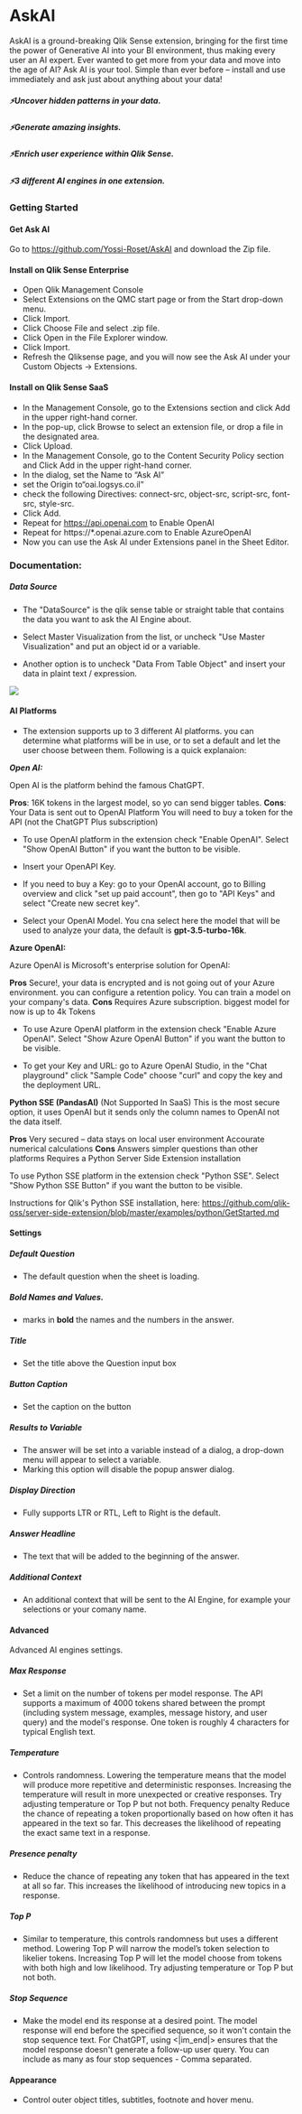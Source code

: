# AskAI
AskAI is a ground-breaking Qlik Sense extension, bringing for the first time the power of Generative AI into your BI environment, thus making every user an AI expert. Ever wanted to get more from your data and move into the age of AI? Ask AI is your tool. Simple than ever before – install and use immediately and ask just about anything about your data! 
##### ⚡Uncover hidden patterns in your data.
##### ⚡Generate amazing insights. 
##### ⚡Enrich user experience within Qlik Sense.
##### ⚡3 different AI engines in one extension.


### Getting Started
#### Get Ask AI
Go to https://github.com/Yossi-Roset/AskAI and download the Zip file.

#### Install on Qlik Sense Enterprise
- Open Qlik Management Console
- Select Extensions on the QMC start page or from the Start drop-down menu.
- Click Import.
- Click Choose File and select .zip file.
- Click Open in the File Explorer window.
- Click Import.
- Refresh the Qliksense page, and you will now see the Ask AI under your Custom Objects -> Extensions.

#### Install on Qlik Sense SaaS
- In the Management Console, go to the Extensions section and click Add in the upper right-hand corner.
- In the pop-up, click Browse to select an extension file, or drop a file in the designated area.
- Click Upload.
- In the Management Console, go to the Content Security Policy section and Click Add in the upper right-hand corner.
- In the dialog, set the Name to “Ask AI”
- set the Origin to“oai.logsys.co.il”
- check the following Directives: connect-src, object-src, script-src, font-src, style-src.
- Click Add.
- Repeat for https://api.openai.com to Enable OpenAI
- Repeat for https://*.openai.azure.com to Enable AzureOpenAI
- Now you can use the Ask AI under Extensions panel in the Sheet Editor.



### Documentation:
##### Data Source
- The "DataSource" is the qlik sense table or straight table that contains the data you want to ask the AI Engine about.

- Select Master Visualization from the list, or uncheck "Use Master Visualization" and put an object id or a variable.

- Another option is to uncheck "Data From Table Object" and insert your data in plaint text / expression.

![](https://raw.githubusercontent.com/Yossi-Roset/AskAI/main/docs/img/properties_DataSource.png?raw=true)


#### AI Platforms
- The extension supports up to 3 different AI platforms. you can determine what platforms will be in use, or to set a default and let the user choose between them.  Following is a quick explanaion:

***Open AI:***

Open AI is the platform behind the famous ChatGPT.

**Pros**: 16K tokens in the largest model, so yo can send bigger tables.
**Cons**: Your Data is sent out to OpenAI Platform
You will need to buy a token for the API (not the ChatGPT Plus subscription)

- To use OpenAI platform in the extension check "Enable OpenAI". 
Select "Show OpenAI Button" if you want the button to be visible.
- Insert your OpenAPI Key.
- If you need to buy a Key: go to your OpenAI account, go to Billing overview and click "set up paid account", then go to "API Keys" and select "Create new secret key".

- Select your OpenAI Model.
You cna select here the model that will be used to analyze your data, the default is **gpt-3.5-turbo-16k**.


**Azure OpenAI:**

Azure OpenAI is Microsoft's enterprise solution for OpenAI:

**Pros**
Secure!, your data is encrypted and is not going out of your Azure environment. you can configure a retention policy.
You can train a model on your company's data.
**Cons**
Requires Azure subscription.
biggest model for now is up to 4k Tokens

- To use Azure OpenAI platform in the extension check "Enable Azure OpenAI".
Select "Show Azure OpenAI Button" if you want the button to be visible.

- To get your Key and URL: go to Azure OpenAI Studio, in the "Chat playground" click "Sample Code" choose "curl" and copy the key and the deployment URL.

**Python SSE (PandasAI)** (Not Supported In SaaS)
This is the most secure option, it uses OpenAI but it sends only the column names to OpenAI not the data itself.

**Pros**
Very secured – data stays on local user environment
Accourate numerical calculations
**Cons**
Answers simpler questions than other platforms
Requires a Python Server Side Extension installation

 To use Python SSE platform in the extension check "Python SSE".
Select "Show Python SSE Button" if you want the button to be visible.


Instructions for Qlik's Python SSE installation, here:
https://github.com/qlik-oss/server-side-extension/blob/master/examples/python/GetStarted.md


#### Settings

##### Default Question
- The default question when the sheet is loading.

##### Bold Names and Values.
- marks in **bold** the names and the numbers in the answer.

##### Title
- Set the title above the Question input box

##### Button Caption
- Set the caption on the button

##### Results to Variable
- The answer will be set into a variable instead of a dialog, a drop-down menu will appear to select a variable.
- Marking this option will disable the popup answer dialog.

##### Display Direction
- Fully supports LTR or RTL, Left to Right is the default.

##### Answer Headline
- The text that will be added to the beginning of the answer.

##### Additional Context
- An additional context that will be sent to the AI Engine, for example your selections or your comany name.

#### Advanced

Advanced AI engines settings.

##### Max Response
- Set a limit on the number of tokens per model response. The API supports a maximum of 4000 tokens shared between the prompt (including system message, examples, message history, and user query) and the model's response. One token is roughly 4 characters for typical English text.

##### Temperature
- Controls randomness. Lowering the temperature means that the model will produce more repetitive and deterministic responses. Increasing the temperature will result in more unexpected or creative responses. Try adjusting temperature or Top P but not both.
Frequency penalty
Reduce the chance of repeating a token proportionally based on how often it has appeared in the text so far. This decreases the likelihood of repeating the exact same text in a response.

##### Presence penalty
- Reduce the chance of repeating any token that has appeared in the text at all so far. This increases the likelihood of introducing new topics in a response.

##### Top P
- Similar to temperature, this controls randomness but uses a different method. Lowering Top P will narrow the model’s token selection to likelier tokens. Increasing Top P will let the model choose from tokens with both high and low likelihood. Try adjusting temperature or Top P but not both.

##### Stop Sequence
- Make the model end its response at a desired point. The model response will end before the specified sequence, so it won't contain the stop sequence text. For ChatGPT, using <|im_end|> ensures that the model response doesn't generate a follow-up user query. You can include as many as four stop sequences - Comma separated.


#### Appearance
- Control outer object titles, subtitles, footnote and hover menu.






